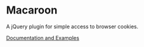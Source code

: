 Macaroon
========

A jQuery plugin for simple access to browser cookies.

[Documentation and Examples](http://www.benjaminplum.com/projects/macaroon/)